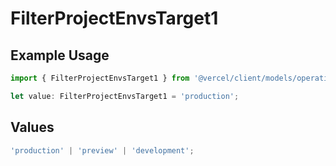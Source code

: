 # FilterProjectEnvsTarget1

## Example Usage

```typescript
import { FilterProjectEnvsTarget1 } from '@vercel/client/models/operations';

let value: FilterProjectEnvsTarget1 = 'production';
```

## Values

```typescript
'production' | 'preview' | 'development';
```
